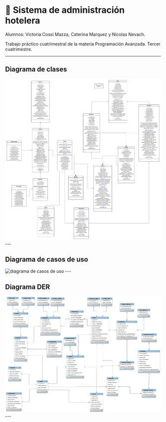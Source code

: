 # 🏢 Sistema de administración hotelera 

Alumnos: Victoria Cossi Mazza, Caterina Marquez y Nicolas Nevach.

Trabajo práctico cuatrimestral de la materia Programación Avanzada. Tercer cuatrimestre.

---

## Diagrama de clases
<img src="img/clases.png" alt="diagrama de clases" >
---

## Diagrama de casos de uso
<img src="img/casos.jpg" alt="diagrama de casos de uso" >
---

## Diagrama DER
<img src="img/sql.png" alt="diagrama DER" >
---






